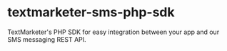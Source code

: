 textmarketer-sms-php-sdk
========================

TextMarketer's PHP SDK for easy integration between your app and our SMS messaging REST API.
